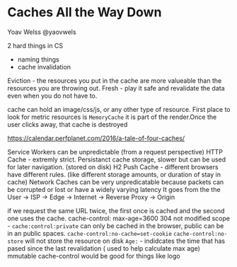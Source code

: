 # Caches All the Way Down
Yoav Welss @yaovwels

2 hard things in CS
  * naming things
  * cache invalidation

Eviction - the resources you put in the cache are more valueable than the resources you are throwing out.
Fresh - play it safe and revalidate the data even when you do not have to.

cache can hold an image/css/js, or any other type of resource.
First place to look for metric resources is `MemoryCache` it is part of the render.Once the user clicks away, that cache is destroyed

https://calendar.perfplanet.com/2016/a-tale-of-four-caches/

Service Workers can be unpredictable (from a request perspective)
HTTP Cache - extremly strict. Persistanct cache storage, slower but can be used for later navigation. (stored on disk)
H2 Push Cache - different browsers have different rules. (like different storage amounts, or duration of stay in cache)
Network Caches can be very unpredicatable because packets can be corrupted or lost or have a widely varying latency
  It goes from the the User -> ISP -> Edge -> Internet -> Reverse Proxy -> Origin


if we request the same URL twice, the first once is cached and the second one uses the cache.
cache-control: max-age=3600 
304 not modified
scope - `cache:control:private` can only be cached in the browser, public can be in an public spaces.
`cache-control:no-cache=set-cookie`
`cache-control:no-store` will not store the resource on disk
`Age:` - indidcates the time that has pased since the last revalidation ( used to help calculate max age)
mmutable cache-control would be good for things like logo

